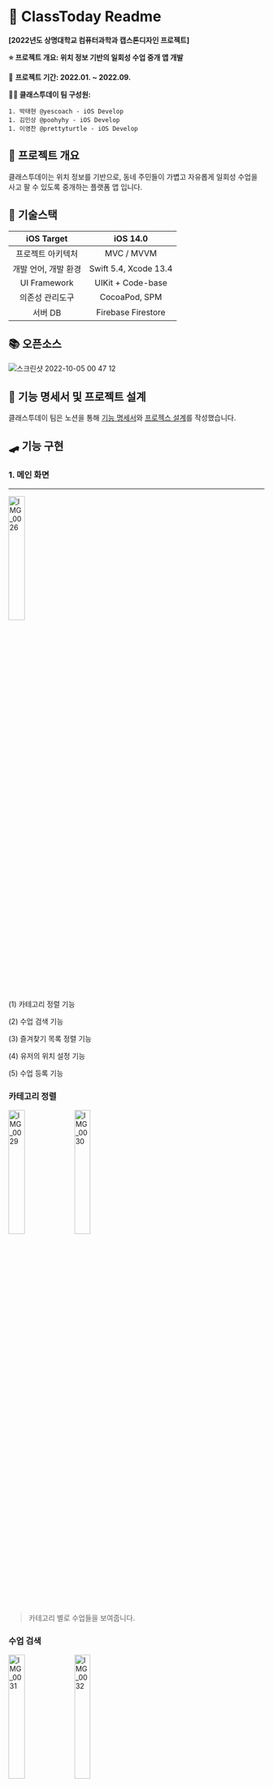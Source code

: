 # 📝 ClassToday Readme

__[2022년도 상명대학교 컴퓨터과학과 캡스톤디자인 프로젝트]__

__⭐️ 프로젝트 개요: 위치 정보 기반의 일회성 수업 중개 앱 개발__

📆 __프로젝트 기간: 2022.01. ~ 2022.09.__

__🙆‍♂️ 클래스투데이 팀 구성원:__ 

    1. 박태현 @yescoach - iOS Develop
    1. 김민상 @poohyhy - iOS Develop
    1. 이영찬 @prettyturtle - iOS Develop



## 🚀 프로젝트 개요

클래스투데이는 위치 정보를 기반으로, 동네 주민들이 가볍고 자유롭게 일회성 수업을 사고 팔 수 있도록 중개하는 플랫폼 앱 입니다.



## 📐 기술스택

|      iOS Target      |       iOS 14.0        |
| :------------------: | :-------------------: |
|  프로젝트 아키텍처   |      MVC / MVVM       |
| 개발 언어, 개발 환경 | Swift 5.4, Xcode 13.4 |
|     UI Framework     |   UIKit + Code-base   |
|   의존성 관리도구    |     CocoaPod, SPM     |
|       서버 DB        |  Firebase Firestore   |



## 📚 오픈소스

![스크린샷 2022-10-05 00 47 12](https://user-images.githubusercontent.com/59643667/193865606-5c6cc0d7-0b95-4ea5-a58a-98bb3502c8ac.png)



## 📏 기능 명세서 및 프로젝트 설계

클래스투데이 팀은 노션을 통해 [기능 명세서](https://yescoach.notion.site/5d067b941e2c44498eceda7e15f48408)와 [프로젝스 설계](https://yescoach.notion.site/da72f49e546c4ce5a5f4bb82d584c420)를 작성했습니다.


## 🛹 기능 구현

### 1. 메인 화면

---
<img src="https://user-images.githubusercontent.com/59643667/221517079-c783a07f-5c8c-456a-b6f9-53eff02e5b92.PNG" alt="IMG_0026" width="25%"> 

(1) 카테고리 정렬 기능

(2) 수업 검색 기능

(3) 즐겨찾기 목록 정렬 기능

(4) 유저의 위치 설정 기능

(5) 수업 등록 기능


### 카테고리 정렬 

<p alien="left">
<img src="https://user-images.githubusercontent.com/59643667/221518143-47878fe6-3564-484d-bccd-3a22cbadc620.PNG" alt="IMG_0029" align="center" width="25%"> 
<img src="https://user-images.githubusercontent.com/59643667/221518153-f59d9698-c8e9-40fe-bd51-8c0c208273d6.PNG" alt="IMG_0030" align="center" width="25%"> 
</p>

> 카테고리 별로 수업들을 보여줍니다.


### 수업 검색

<p alien="left">
<img src="https://user-images.githubusercontent.com/59643667/221520735-a94cd36b-1efb-4b41-8d6e-2373d4a98fea.PNG" alt="IMG_0031" align="center" width="25%"> 
<img src="https://user-images.githubusercontent.com/59643667/221520984-20c576e7-b37f-4826-b050-9657d8acf691.PNG" alt="IMG_0032" align="center" width="25%"> 
</p>

> 검색어에 해당하는 수업들을 보여줍니다.


### 즐겨찾기 정렬

<img src="https://user-images.githubusercontent.com/59643667/221521224-a839f427-5f77-4bfa-8af7-0be84034e001.PNG" alt="IMG_0033" width="25%">

>  즐겨찾기로 등록한 수업들을 보여줍니다.


### 유저 위치 설정 기능

<p align="left">
<img src="https://user-images.githubusercontent.com/59643667/221521508-bd824e69-4558-47f1-8376-7cd224fa8f69.PNG" alt="IMG_0034" align="center" width="25%">
<img src="https://user-images.githubusercontent.com/59643667/221521502-4d775944-dfa4-40c9-9cb8-d1150d68bec2.PNG" alt="IMG_0035" align="center" width="25%">
<img src="https://user-images.githubusercontent.com/59643667/221521727-99182422-f97a-40e8-8144-b56e1bef4451.PNG" alt="IMG_0036" align="center" width="25%">
</p>

> 유저의 위치를 설정합니다.


### 수업 등록 기능

<img src="https://user-images.githubusercontent.com/59643667/221524084-65e2d1ea-cb20-48b6-843b-8794ee48ec7c.PNG" alt="IMG_0037" width="25%"> 

>  중앙의 등록 버튼을 통해 구매글 / 판매글을 등록합니다.


### 2. 수업의 등록

---

<p alien="left">
<img src="https://user-images.githubusercontent.com/59643667/221524335-5eb39ca6-7542-4361-891c-6fac70c40d13.PNG" alt="IMG_0038" align="center" width="25%">
<img src="https://user-images.githubusercontent.com/59643667/221524353-8a57b4c2-dbc6-4222-b84e-e5295df4a76e.PNG" alt="IMG_0039" align="center" width="25%">
</p>

> 수업 구매글/판매글을 등록하려면, 수업에 대한 정보들을 입력해야 합니다.


- 이미지 등록

<p alien="left">
<img src="https://user-images.githubusercontent.com/59643667/221524791-86d0dc01-c5d5-445d-adbd-b52d42f6c4c0.PNG" alt="IMG_0040" align="center" width="25%">
<img src="https://user-images.githubusercontent.com/59643667/221524819-6f040742-cec1-4202-b9e1-f580f1867adb.PNG" alt="IMG_0041" align="center" width="25%">
</p>

- 장소 등록

<p alien="left">
<img src="https://user-images.githubusercontent.com/59643667/221525261-c2664ab8-46d3-4a8b-82b3-dc62f927f5ee.PNG" alt="IMG_0042" align="center" width="25%">
<img src="https://user-images.githubusercontent.com/59643667/221525275-82418544-1b89-446f-8aa8-c5a1313ce1fa.PNG" alt="IMG_0043" align="center" width="25%">
</p>

> 지도의 특정 위치를 탭하면, 핀이 추가되며 해당 주소의 도로명 주소가 추가됩니다. &nbsp;
> **필수 항목들을 모두 작성하여 등록하면, 해당 지역에 수업이 추가됩니다.**

<img src="https://user-images.githubusercontent.com/59643667/221526058-e1e724c4-0086-4ef4-bb54-a471919f50bb.PNG" alt="IMG_0044" width="25%">


### 3. 수업 수정 및 삭제

<p alien="left">
<img src="https://user-images.githubusercontent.com/59643667/221526369-1f5023af-f137-4791-900c-2ff69bfa8f71.PNG" alt="IMG_0048" align="center" width="25%">
<img src="https://user-images.githubusercontent.com/59643667/221526382-14471593-c1ac-42f2-80d3-fcfd709baaff.PNG" alt="IMG_0047" align="center" width="25%">
</p>

### 4. 수업 상세 화면

---

<p alien="left">
<img src="https://user-images.githubusercontent.com/59643667/221526783-bcbac39d-8566-4190-b465-a8ff1fa6f268.PNG" alt="IMG_0045" align="center" width="25%">
<img src="https://user-images.githubusercontent.com/59643667/221526794-c1fee175-6c08-4605-977d-e6164bae98a7.PNG" alt="IMG_0046" align="center" width="25%">
</p>


### 5. 수업 매칭

---

<p alien="left">
<img src="https://user-images.githubusercontent.com/59643667/221527086-a2f1d341-d227-42c9-9f79-4ae1466fdf2a.PNG" alt="IMG_0049" align="center" width="25%">
<img src="https://user-images.githubusercontent.com/59643667/221527105-f73194e1-e0f9-4f80-809b-e4ac309e6915.PNG" alt="IMG_0050" align="center" width="25%">
 </p>
<p alien="left">
<img src="https://user-images.githubusercontent.com/59643667/221527320-92fb702b-9321-4d88-8922-1b540bfe4b2d.PNG" alt="IMG_0051" align="center" width="25%">
<img src="https://user-images.githubusercontent.com/59643667/221527330-2659da9e-5f32-4f96-b7c4-10fc77d5f1dc.PNG" alt="IMG_0052" align="center" width="25%">
</p>

### 6. 맵뷰

---

<p align="left">
<img src="https://user-images.githubusercontent.com/59643667/221527496-25ed8007-47d1-48bd-b661-0f3bcdae9cc2.PNG" alt="IMG_0053" align="center" width="25%">
<img src="https://user-images.githubusercontent.com/59643667/221527546-8df0f827-14f9-465e-8031-5546623caec6.PNG" alt="IMG_0055" align="center" width="25%">
<img src="https://user-images.githubusercontent.com/59643667/221527568-bc1863ae-e5a3-43c7-bf84-02d4692db8bd.PNG" alt="IMG_0056" align="center" width="25%">
</p>


### 7. 채팅

---

<p alien="left">
<img src="https://user-images.githubusercontent.com/59643667/221528051-f6e12196-99bd-4166-b5a7-c80a26bc45a1.PNG" alt="IMG_0058" align="center" width="25%">
<img src="https://user-images.githubusercontent.com/59643667/221528057-609af306-486e-4f43-b02e-505d52f45cd8.PNG" alt="IMG_0057" align="center" width="25%">
</p>


### 8. 프로필

---

<img src="https://user-images.githubusercontent.com/59643667/221528069-482a690f-8b09-4f33-b6dd-367a3da2b6c3.PNG" alt="IMG_0059" width="25%">


### 9. 회원가입



## ⚒️ Clean Architecture 적용

**개요: 기존의 MVC 구조에서 Clean Architecture을 적용한 MVVM 구조로 리팩토링 진행**

**프로젝트 기간: 2023.01. ~ 2023.02.**

**주요 개념: MVVM, Clean Architecture, Dependency Container, Repository Pattern**

**브랜치: https://github.com/YesCoach/ClassToday/tree/cleanArchitecture**

## ⛔️ 기존 프로젝트 구조

<img src="https://user-images.githubusercontent.com/59643667/221531328-31ee9b37-4c75-4710-a101-721433ecedff.png" alt="스크린샷 2023-02-23 18.15.33" width="50%" />

## 🟢 Clean Architecture 적용

<img src="https://user-images.githubusercontent.com/59643667/221531556-cd17aeeb-01af-4e25-8d44-6e297cb6e3c7.png" alt="스크린샷 2023-02-23 17.27.09" width="50%" />

>   참고한 프로젝트: https://github.com/kudoleh/iOS-Clean-Architecture-MVVM

 ### Layer 별 구성요소

-   **Domain Layer**
    -   Entities: Business Rules, Business Model
    -   UseCases: Application Business Rules
    -   Interfaces: Repositories Interfaces
-   **Presentation Layer**
    -   View: `ViewController`와 `ViewModel(Presenters)`, `SubView`
    -   Utilities: Delegates, Framework type extensions
-   **Data Layer**
    -   Repositories: Repositories Implementations
    -   PersistentStorages: Persistence DB
-   Infrastructure
    -   Network: Server Network Managers(Firebase, Naver API, Kakao API 등)
    -   Services: Core Location, Image Cache Manager 등 Framework 관련 매니저 객체

### Dependency Container

---

Clean Architecture를 적용하면서 `Repository`, `UseCase` 와 이를 가지고 데이터를 구성하는 Presenter인 `ViewModel`, UI로 보여주는 `ViewController`에서 모두 의존성 주입이 이루어집니다. 인스턴스를 생성할때 생성자를 통해 의존성을 주입하는데, 이 의존성 주입을 한 곳에서 전담해서 처리하기 위해서 `Dependency Container` 를 사용합니다.

**장점**

-   매번 인스턴스 생성시 중복되던 코드를 `Dependency Container` 를 통해 줄일 수 있습니다(`Repository`,` Usecase` 의 생성, 주입 등)
-   인스턴스의 생성과 의존성을 `Dependency Container`에서 관리하므로, 이외의 영역에서는 비즈니스 로직에만 집중할 수 있습니다.

### Repository Pattern

---

**데이터(DB, API)의 출처에 관계없이 동일한 인터페이스로 접근하게 하는 디자인 패턴 입니다.**

`ViewModel`은 추상화된 `Repository`의 인터페이스를 통해 데이터에 접근하여 비즈니스 로직을 수행하며,
`Repository`는 해당 인터페이스를 구현하여 실제 데이터를 받아오고 가공합니다.

**장점**

-   Presenter인 `ViewModel`은 비즈니스 로직에만 집중할 수 있게 됩니다.
-   `ViewModel`은 추상화된 `Repository`에 접근하므로 객체 간 결합도가 감소합니다.
-   `데이터(DB, API) 출처` 및 `데이터 로직`의 유연한 변경이 가능합니다. `ViewModel`은 아무 영향 없습니다.
-   일관된 인터페이스를 통해 데이터를 요청할 수 있습니다.

### Repository Pattern + Use Case

---

Clean Architecture에서는  `ViewModel` 와 `Repository` 사이에 `UseCase` 가 존재합니다.

`Use Case`는 앱의 비즈니스 규칙을 포함한 모든 유스케이스를 캡슐화하여 구현한 객체입니다.

`Use Case`는 `Repository`의 인터페이스에 접근하여 데이터를 받아와 비즈니스 로직을 수행합니다.(= 의존성 주입)
= `Use Case`의 변경이 `Entity` 에 영향을 주지 않으며, `DB, API`등 Data Layer의 변경으로부터 영향 받지 않습니다. 

**ex. 이미지 관련 UseCase**

```swift
protocol ImageUseCase {
    func uploadRx(image: UIImage) -> Observable<String>
    func downloadImageRx(urlString: String) -> Observable<UIImage>
    func deleteImageRx(urlString: String) -> Observable<Void>
}

final class DefaultImageUseCase: ImageUseCase {

    private let imageRepository: ImageRepository

    init(imageRepository: ImageRepository) {
        self.imageRepository = imageRepository
    }

    func uploadRx(image: UIImage) -> Observable<String> {
        return Observable.create { [weak self] emitter in
            self?.imageRepository.upload(image: image) { result in
                switch result {
                case .success(let url):
                    emitter.onNext(url)
                    emitter.onCompleted()
                case .failure(let error):
                    emitter.onError(error)
                }
            }
            return Disposables.create()
        }
    }

    func downloadImageRx(urlString: String) -> Observable<UIImage> {
        return Observable.create { [weak self] emitter in
            self?.imageRepository.downloadImage(urlString: urlString) { result in
                switch result {
                case .success(let image):
                    emitter.onNext(image)
                    emitter.onCompleted()
                case .failure(let error):
                    emitter.onError(error)
                }
            }
            return Disposables.create()
        }
    }

    func deleteImageRx(urlString: String) -> Observable<Void> {
        return Observable.create { [weak self] emitter in
            self?.imageRepository.deleteImage(urlString: urlString) {
                emitter.onCompleted()
            }
            return Disposables.create()
        }
    }
}
```


## ⚒️ RxSwift 적용

**개요: API Call을 비롯한 다양한 비동기 시퀀스를 RxSwift를 통해 더 직관적이고 효율적으로 처리할 수 있도록 리팩토링**

**프로젝트 기간: 2023.01. ~ 2023.02**

**주요 개념: RxSwift, RxCocoa, Observer, Observable, Disposable**

**브랜치: https://github.com/YesCoach/ClassToday/tree/rxSwift**

### 기존 비동기 방식 및 Data Binding 코드

---

-   Custom Type을 구현하여 Data Binding 진행

```swift
final class CustomObservable<T> {
    // 클로저
    typealias Listner = (T) -> Void
    var listener: Listner?

    var value: T {
        // 값이 변하면 클로저 실행
        didSet {
            listener?(value)
        }
    }

    init(_ value: T) {
        self.value = value
    }

    func bind(listener: Listner?) {
        self.listener = listener
        listener?(value)
    }
}


```

### RxSwift를 활용한 Data Binding

-   **UseCase**의 비동기 메서드(Observable을 통해 이벤트 생성) 

```swift
final class DefaultFetchClassItemUseCase: FetchClassItemUseCase {

    private let classItemRepository: ClassItemRepository

    init(classItemRepository: ClassItemRepository) {
        self.classItemRepository = classItemRepository
    }

    // MARK: - Refactoring for RxSwift
    func executeRx(param: ClassItemQuery.FetchItems) -> Observable<[ClassItem]> {
        return Observable.create() { [weak self] emitter in
            self?.classItemRepository.fetchItems(param: param) { classItems in
                emitter.onNext(classItems)
                emitter.onCompleted()
            }
            return Disposables.create()
        }
    }

    func executeRx(param: ClassItemQuery.FetchItem) -> Observable<ClassItem> {
        return Observable.create() { [weak self] emitter in
            self?.classItemRepository.fetchItem(param: param) { classItem in
                emitter.onNext(classItem)
                emitter.onCompleted()
            }
            return Disposables.create()
        }
    }
}
```

-   **ViewModel**에서의 데이터 바인딩(Observable의 이벤트를 구독하여 그 결과를 Observing)

```swift
public class DefaultSearchResultViewModel: SearchResultViewModel {
    
    private let fetchClassItemUseCase: FetchClassItemUseCase
    private let disposeBag = DisposeBag()
    
    // MARK: - OUTPUT
    let isNowLocationFetching: BehaviorRelay<Bool> = BehaviorRelay(value: false)
    let isNowDataFetching: BehaviorRelay<Bool> = BehaviorRelay(value: false)
    
    let currentUser: BehaviorSubject<User?> = BehaviorSubject(value: nil)
    let outPutData: BehaviorSubject<[ClassItem]> = BehaviorSubject(value: [])
    
    let classDetailViewController: BehaviorSubject<ClassDetailViewController?> = BehaviorSubject(value: nil)
    let searchKeyword: String
    
    private let viewModelData: BehaviorSubject<[ClassItem]> = BehaviorSubject(value: [])
    private var currentSegmentControlIndex: Int = 0
    
    // MARK: - Init
    init(fetchClassItemUseCase: FetchClassItemUseCase, searchKeyword: String) {
        self.fetchClassItemUseCase = fetchClassItemUseCase
        self.searchKeyword = searchKeyword
        configureLocation()
    }

    private func configureLocation() {
        isNowLocationFetching.accept(true)
        _ = User.getCurrentUserRx()
            .subscribe(
                onNext: { user in
                    self.currentUser.onNext(user)
                    self.isNowLocationFetching.accept(false)
                    guard let _ = user.detailLocation else {
                        // TODO: 위치 설정 얼럿 호출 해야됨
                        return
                    }
                    self.fetchData()
                },
                onError: { error in
                    self.isNowLocationFetching.accept(false)
                    print("ERROR \(error)🌔")
                }
            )
            .disposed(by: disposeBag)
    }
}

// MARK: - INPUT
extension DefaultSearchResultViewModel {
    func refreshClassItemList() {
        fetchData()
    }

    func didSelectItem(at index: Int) {
        if let classItem = try? outPutData.value()[index] {
            classDetailViewController.onNext(
                AppDIContainer()
                    .makeDIContainer()
                    .makeClassDetailViewController(classItem: classItem)
            )
            classDetailViewController.onNext(nil)
        }
    }

    func fetchData() {
        isNowDataFetching.accept(true)
        guard let currentUser = try? currentUser.value() else {
            debugPrint("유저 정보가 없거나 아직 받아오지 못했습니다😭")
            isNowDataFetching.accept(false)
            return
        }
        guard let keyword = currentUser.keywordLocation else {
            debugPrint("유저의 키워드 주소 설정 값이 없습니다. 주소 설정 먼저 해주세요😭")
            isNowDataFetching.accept(false)
            return
        }
        fetchClassItemUseCase.executeRx(
            param: .fetchByKeywordSearch(
                keyword: keyword,
                searchKeyword: searchKeyword
            )
        )
        .map { (classItems) -> [ClassItem] in
            classItems.sorted { $0 > $1 }
        }
        .subscribe( onNext: { [weak self] classItems in
            self?.isNowDataFetching.accept(false)
            self?.viewModelData.onNext(classItems)
            switch self?.currentSegmentControlIndex {
            case 1:
                self?.outPutData.onNext(classItems.filter { $0.itemType == ClassItemType.buy })
            case 2:
                self?.outPutData.onNext(classItems.filter { $0.itemType == ClassItemType.sell })
            default:
                self?.outPutData.onNext(classItems)
            }
        })
        .disposed(by: disposeBag)
    }
    
    func didSelectSegmentControl(segmentControlIndex: Int) {
        self.currentSegmentControlIndex = segmentControlIndex
        
        guard let datas = try? viewModelData.value() else {
            outPutData.onNext([])
            return
        }
        
        switch segmentControlIndex {
        case 1:
            outPutData.onNext(datas.filter { $0.itemType == .buy })
        case 2:
            outPutData.onNext(datas.filter { $0.itemType == .sell })
        default:
            outPutData.onNext(datas)
        }
    }
}

```

-   **ViewController**의 데이터 바인딩

```swift
class SearchResultViewController: UIViewController {
        // ...
    // MARK: Properties
    private var viewModel: SearchResultViewModel
    private let disposeBag = DisposeBag()
    
    init(viewModel: SearchResultViewModel) {
        self.viewModel = viewModel
        super.init(nibName: nil, bundle: nil)
    }
    
    required init?(coder: NSCoder) {
        fatalError("init(coder:) has not been implemented")
    }
    
    //MARK: - view lifecycle
    override func viewDidLoad() {
        super.viewDidLoad()
        setNavigationBar()
        setLayout()
        bindViewModel()
    }
    
    private func bindViewModel() {
        /// 수업아이템 바인딩
        viewModel.outPutData
            .bind { [weak self] classItems in
                self?.classItemTableView.reloadData()
                if classItems.isEmpty {
                    self?.nonDataAlertLabel.isHidden = false
                } else {
                    self?.nonDataAlertLabel.isHidden = true
                }
            }
            .disposed(by: disposeBag)

        /// 지역명 패칭 진행중인지 바인딩
        viewModel.isNowLocationFetching
            .asDriver()
            .drive { [weak self] isFetching in
                isFetching ?
                self?.classItemTableView.refreshControl?.beginRefreshing() :
                self?.classItemTableView.refreshControl?.endRefreshing()
            }
            .disposed(by: disposeBag)

        /// 수업 아이템 패칭중인지 바인딩
        viewModel.isNowDataFetching
            .asDriver()
            .drive { [weak self] isFetching in
                if isFetching {
                    self?.classItemTableView.refreshControl?.beginRefreshing()
                    self?.nonDataAlertLabel.isHidden = true
                } else {
                    self?.classItemTableView.refreshControl?.endRefreshing()
                }
            }
            .disposed(by: disposeBag)

        viewModel.classDetailViewController
            .bind { [weak self] viewController in
                if let viewController = viewController {
                    self?.navigationController?.pushViewController(viewController, animated: true)
                }
            }
            .disposed(by: disposeBag)
    }
    
        // ...
}
```

